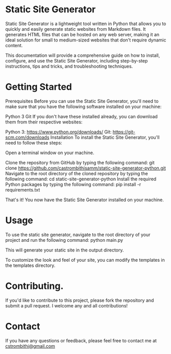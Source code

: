 # Static Site Generator

Static Site Generator is a lightweight tool written in Python that allows you to quickly and easily generate static websites from Markdown files. It generates HTML files that can be hosted on any web server, making it an ideal solution for small to medium-sized websites that don't require dynamic content.

This documentation will provide a comprehensive guide on how to install, configure, and use the Static Site Generator, including step-by-step instructions, tips and tricks, and troubleshooting techniques.

# Getting Started

Prerequisites
Before you can use the Static Site Generator, you'll need to make sure that you have the following software installed on your machine:

Python 3
Git
If you don't have these installed already, you can download them from their respective websites:

Python 3: https://www.python.org/downloads/
Git: https://git-scm.com/downloads
Installation
To install the Static Site Generator, you'll need to follow these steps:

Open a terminal window on your machine.

Clone the repository from GitHub by typing the following command: 
git clone https://github.com/castrombithisamm/static-site-generator-python.git
Navigate to the root directory of the cloned repository by typing the following command:
cd static-site-generator-python
Install the required Python packages by typing the following command:
pip install -r requirements.txt

That's it! You now have the Static Site Generator installed on your machine.

# Usage
To use the static site generator, navigate to the root directory of your project and run the following command:
python main.py

This will generate your static site in the output directory.

To customize the look and feel of your site, you can modify the templates in the templates directory.

# Contributing.
If you'd like to contribute to this project, please fork the repository and submit a pull request. I welcome any and all contributions!

# Contact
If you have any questions or feedback, please feel free to contact me at cstrombithi@gmail.com

 
